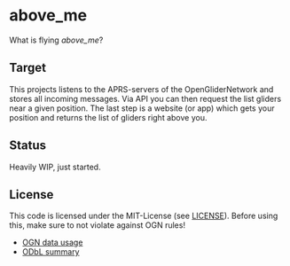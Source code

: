 # above_me
What is flying _above\_me_?

## Target
This projects listens to the APRS-servers of the OpenGliderNetwork and stores all incoming messages.
Via API you can then request the list gliders near a given position. 
The last step is a website (or app) which gets your position and returns the list of gliders right above you.

## Status
Heavily WIP, just started.

## License
This code is licensed under the MIT-License (see [LICENSE](LICENSE)).
Before using this, make sure to not violate against OGN rules!

- [OGN data usage](https://www.glidernet.org/ogn-data-usage/)
- [ODbL summary](https://opendatacommons.org/licenses/odbl/summary/)
